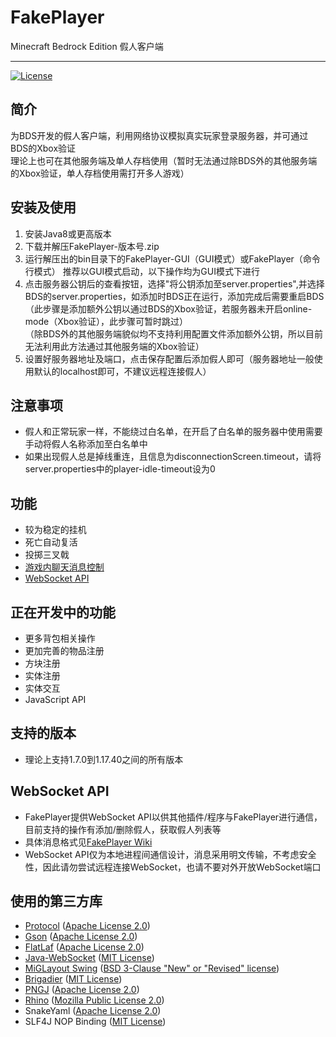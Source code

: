 # FakePlayer
Minecraft Bedrock Edition 假人客户端

***

[![License](https://img.shields.io/badge/license-MIT-blue)](https://github.com/ddf8196/FakePlayer/blob/main/LICENSE)

## 简介
为BDS开发的假人客户端，利用网络协议模拟真实玩家登录服务器，并可通过BDS的Xbox验证   
理论上也可在其他服务端及单人存档使用（暂时无法通过除BDS外的其他服务端的Xbox验证，单人存档使用需打开多人游戏）

## 安装及使用
1. 安装Java8或更高版本
2. 下载并解压FakePlayer-版本号.zip
3. 运行解压出的bin目录下的FakePlayer-GUI（GUI模式）或FakePlayer（命令行模式） 
   推荐以GUI模式启动，以下操作均为GUI模式下进行
4. 点击服务器公钥后的查看按钮，选择"将公钥添加至server.properties",并选择BDS的server.properties，如添加时BDS正在运行，添加完成后需要重启BDS   
（此步骤是添加额外公钥以通过BDS的Xbox验证，若服务器未开启online-mode（Xbox验证），此步骤可暂时跳过）   
（除BDS外的其他服务端貌似均不支持利用配置文件添加额外公钥，所以目前无法利用此方法通过其他服务端的Xbox验证）
5. 设置好服务器地址及端口，点击保存配置后添加假人即可（服务器地址一般使用默认的localhost即可，不建议远程连接假人）

## 注意事项
* 假人和正常玩家一样，不能绕过白名单，在开启了白名单的服务器中使用需要手动将假人名称添加至白名单中
* 如果出现假人总是掉线重连，且信息为disconnectionScreen.timeout，请将server.properties中的player-idle-timeout设为0

## 功能
* 较为稳定的挂机
* 死亡自动复活
* 投掷三叉戟
* [游戏内聊天消息控制](https://github.com/ddf8196/FakePlayer/wiki/%E8%81%8A%E5%A4%A9%E6%B6%88%E6%81%AF%E6%8E%A7%E5%88%B6)
* [WebSocket API](https://github.com/ddf8196/FakePlayer/wiki/WebSocket-API)

## 正在开发中的功能
* 更多背包相关操作
* 更加完善的物品注册
* 方块注册
* 实体注册
* 实体交互
* JavaScript API

## 支持的版本
* 理论上支持1.7.0到1.17.40之间的所有版本

## WebSocket API
* FakePlayer提供WebSocket API以供其他插件/程序与FakePlayer进行通信，目前支持的操作有添加/删除假人，获取假人列表等
* 具体消息格式见[FakePlayer Wiki](https://github.com/ddf8196/FakePlayer/wiki/WebSocket-API)
* WebSocket API仅为本地进程间通信设计，消息采用明文传输，不考虑安全性，因此请勿尝试远程连接WebSocket，也请不要对外开放WebSocket端口

## 使用的第三方库
* [Protocol](https://github.com/CloudburstMC/Protocol) ([Apache License 2.0](https://github.com/CloudburstMC/Protocol/blob/develop/LICENSE))
* [Gson](https://github.com/google/gson) ([Apache License 2.0](https://github.com/google/gson/blob/master/LICENSE))
* [FlatLaf](https://github.com/JFormDesigner/FlatLaf) ([Apache License 2.0](https://github.com/JFormDesigner/FlatLaf/blob/main/LICENSE)) 
* [Java-WebSocket](https://github.com/TooTallNate/Java-WebSocket) ([MIT License](https://github.com/TooTallNate/Java-WebSocket/blob/master/LICENSE))
* [MiGLayout Swing](https://github.com/mikaelgrev/miglayout) ([BSD 3-Clause "New" or "Revised" license](http://www.debian.org/misc/bsd.license))
* [Brigadier](https://github.com/Mojang/brigadier) ([MIT License](https://github.com/Mojang/brigadier/blob/master/LICENSE))
* [PNGJ](https://github.com/leonbloy/pngj) ([Apache License 2.0](http://www.apache.org/licenses/LICENSE-2.0.txt))
* [Rhino](https://github.com/mozilla/rhino) ([Mozilla Public License 2.0](https://github.com/mozilla/rhino/blob/master/LICENSE.txt))
* SnakeYaml ([Apache License 2.0](http://www.apache.org/licenses/LICENSE-2.0.txt))
* SLF4J NOP Binding ([MIT License](	http://www.opensource.org/licenses/mit-license.php))
